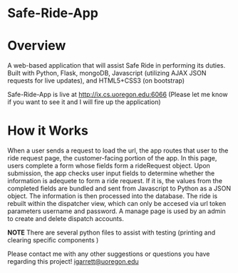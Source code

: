 # Safe-Ride-App


# Overview

A web-based application that will assist Safe Ride in performing its duties. 
Built with Python, Flask, mongoDB, Javascript (utilizing AJAX JSON requests for live updates), and HTML5+CSS3 (on bootstrap)

Safe-Ride-App is live at http://ix.cs.uoregon.edu:6066
(Please let me know if you want to see it and I will fire up the application)

# How it Works

When a user sends a request to load the url, the app routes that user to the ride request page, the customer-facing portion of the app. 
In this page, users complete a form whose fields form a rideRequest object. Upon submission, the app checks user input fields to
determine whether the information is adequete to form a ride request. If it is, the values from the completed fields are bundled and
sent from Javascript to Python as a JSON object. The information is then processed into the database. The ride is rebuilt within the 
dispatcher view, which can only be accesed via url token parameters username and password. A manage page is used by an admin to create
and delete dispatch accounts.

<b>NOTE</b> There are several python files to assist with testing (printing and clearing specific components )

Please contact me with any other suggestions or questions you have regarding this project! igarrett@uoregon.edu
